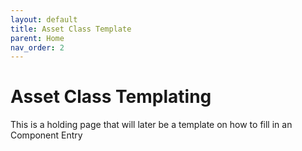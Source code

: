 ```yaml
---
layout: default
title: Asset Class Template
parent: Home
nav_order: 2
---
```

# Asset Class Templating

This is a holding page that will later be a template on how to fill in an Component Entry
